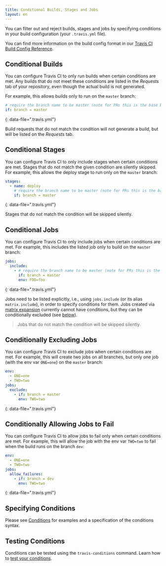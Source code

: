 ```yaml
---
title: Conditional Builds, Stages and Jobs
layout: en
---
```


You can filter out and reject builds, stages and jobs by specifying conditions in your build configuration (your `.travis.yml` file).

You can find more information on the build config format in our [Travis CI Build Config Reference](https://config.travis-ci.com/ref/job/if/condition).

## Conditional Builds

You can configure Travis CI to only run builds when certain conditions are met. Any builds that do not meet these conditions are listed in the *Requests* tab of your repository, even though the actual build is not generated.

For example, this allows builds only to run on the `master` branch:

```yaml
# require the branch name to be master (note for PRs this is the base branch name)
if: branch = master
```
{: data-file=".travis.yml"}

Build requests that do not match the condition will not generate a build, but will be listed on the *Requests* tab.

## Conditional Stages

You can configure Travis CI to only include stages when certain conditions are met. Stages that do not match the given condition are silently skipped. For example, this allows the deploy stage to run only on the `master` branch:

```yaml
stages:
  - name: deploy
    # require the branch name to be master (note for PRs this is the base branch name)
    if: branch = master
```
{: data-file=".travis.yml"}

Stages that do not match the condition will be skipped silently.

## Conditional Jobs

You can configure Travis CI to only include jobs when certain conditions are met. For example, this includes the listed job only to build on the `master` branch:

```yaml
jobs:
  include:
    - # require the branch name to be master (note for PRs this is the base branch name)
      if: branch = master
      env: FOO=foo
```
{: data-file=".travis.yml"}

Jobs need to be listed explicitly, i.e., using `jobs.include` (or its alias `matrix.include`), in order to specify conditions for them. Jobs created via [matrix expansion](/user/customizing-the-build/#build-matrix) currently cannot have conditions, but they can be conditionally excluded (see [below](/#conditionally-excluding-jobs)).

> Jobs that do not match the condition will be skipped silently.

## Conditionally Excluding Jobs

You can configure Travis CI to exclude jobs when certain conditions are met. For example, this will create two jobs on all branches, but only one job (with the env var `ONE=one`) on the `master` branch:

```yaml
env:
  - ONE=one
  - TWO=two
jobs:
  exclude:
    - if: branch = master
      env: TWO=two
```
{: data-file=".travis.yml"}

## Conditionally Allowing Jobs to Fail

You can configure Travis CI to allow jobs to fail only when certain conditions are met. For example, this will allow the job with the env var `TWO=two` to fail when the build runs on the branch `dev`:

```yaml
env:
  - ONE=one
  - TWO=two
jobs:
  allow_failures:
    - if: branch = dev
      env: TWO=two
```
{: data-file=".travis.yml"}

## Specifying Conditions

Please see [Conditions](/user/conditions-v1) for examples and a specification of the conditions syntax.

## Testing Conditions

Conditions can be tested using the `travis-conditions` command. Learn how to
[test your conditions](/user/conditions-testing).

